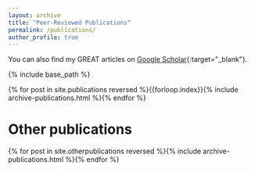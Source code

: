 ```yaml
---
layout: archive
title: "Peer-Reviewed Publications"
permalink: /publications/
author_profile: true
---
```


You can also find my GREAT articles on [Google Scholar](https://scholar.google.co.uk/citations?user=orC_dKIAAAAJ&hl=fr&oi=ao){:target="_blank"}.

{% include base_path %}

{% for post in site.publications reversed %}{{forloop.index}}{% include archive-publications.html %}{% endfor %}

# Other publications

{% for post in site.otherpublications reversed %}{% include archive-publications.html %}{% endfor %}

